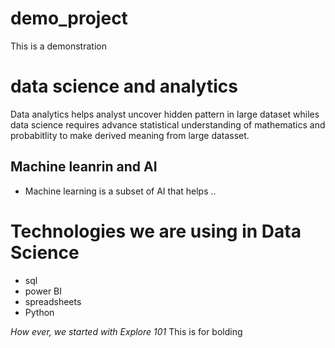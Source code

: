 # demo_project
This is a demonstration
# data science and analytics
Data analytics helps analyst uncover hidden pattern in large dataset whiles data science requires advance statistical understanding of mathematics and probabitlity to make derived meaning from large datasset. 

## Machine leanrin and AI 
- Machine learning  is a subset of AI that helps ..

# Technologies we are using in Data Science
- sql
- power BI 
- spreadsheets
- Python

*How ever, we started with Explore 101*
This is for bolding